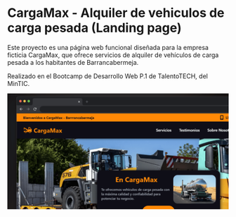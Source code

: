 # CargaMax - Alquiler de vehiculos de carga pesada (Landing page)

Este proyecto es una página web funcional diseñada para la empresa ficticia CargaMax, que ofrece servicios de alquiler de vehículos de carga pesada a los habitantes de Barrancabermeja.

Realizado en el Bootcamp de Desarrollo Web P.1 de TalentoTECH, del MinTIC.

![Mockup de CargaMax](image/mockup-public.png)
